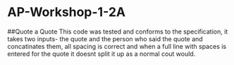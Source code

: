 # AP-Workshop-1-2A

##Quote a Quote
This code was tested and conforms to the specification, it takes two inputs- the quote and the person who said the quote and concatinates them, all spacing is correct and when a full line with spaces is entered for the quote it doesnt split it up as a normal cout would. 
